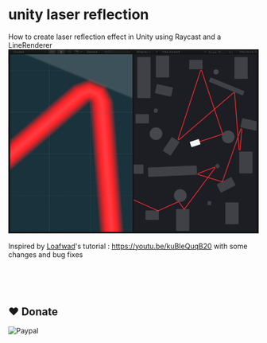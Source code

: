 # unity laser reflection
How to create laser reflection effect in Unity using Raycast and a LineRenderer
<br>
<img src="https://raw.githubusercontent.com/herbou/unity-laser-reflection/master/screenshot.png" alt="unity laser reflection" /> <br>

Inspired by <a href="https://github.com/Loafwad">Loafwad</a>'s tutorial : https://youtu.be/kuBIeQuqB20
with some changes and bug fixes


<br><br>
<br>
## ❤️ Donate  
<a href="https://paypal.me/hamzaherbou" title="https://paypal.me/hamzaherbou" target="_blank"><img align="left" height="50" src="https://www.mediafire.com/convkey/72dc/iz78ys7vtfsl957zg.jpg" alt="Paypal"></a>
